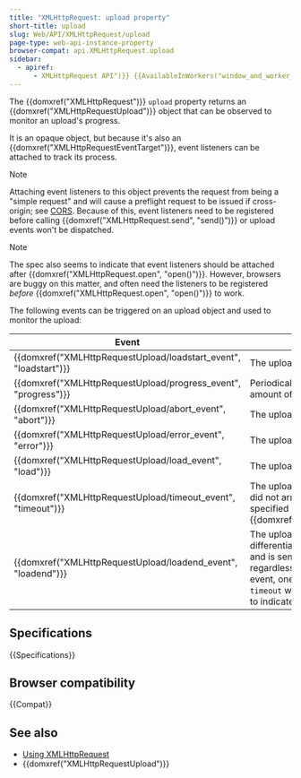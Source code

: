 ```yaml
---
title: "XMLHttpRequest: upload property"
short-title: upload
slug: Web/API/XMLHttpRequest/upload
page-type: web-api-instance-property
browser-compat: api.XMLHttpRequest.upload
sidebar:
  - apiref:
      - XMLHttpRequest API")}} {{AvailableInWorkers("window_and_worker_except_service
---
```


The {{domxref("XMLHttpRequest")}} `upload` property returns an {{domxref("XMLHttpRequestUpload")}} object that can be observed to monitor an upload's progress.

It is an opaque object, but because it's also an {{domxref("XMLHttpRequestEventTarget")}}, event listeners can be attached to track its process.

> [!NOTE]
> Attaching event listeners to this object prevents the request from being a "simple request" and will cause a preflight request to be issued if cross-origin; see [CORS](/en-US/docs/Web/HTTP/Guides/CORS). Because of this, event listeners need to be registered before calling {{domxref("XMLHttpRequest.send", "send()")}} or upload events won't be dispatched.

> [!NOTE]
> The spec also seems to indicate that event listeners should be attached after {{domxref("XMLHttpRequest.open", "open()")}}. However, browsers are buggy on this matter, and often need the listeners to be registered _before_ {{domxref("XMLHttpRequest.open", "open()")}} to work.

The following events can be triggered on an upload object and used to monitor the upload:

<table class="no-markdown">
  <thead>
    <tr>
      <th>Event</th>
      <th>Description</th>
    </tr>
  </thead>
  <tbody>
    <tr>
      <td>{{domxref("XMLHttpRequestUpload/loadstart_event", "loadstart")}}</td>
      <td>The upload has begun.</td>
    </tr>
    <tr>
      <td>{{domxref("XMLHttpRequestUpload/progress_event", "progress")}}</td>
      <td>
        Periodically delivered to indicate the amount of progress made so far.
      </td>
    </tr>
    <tr>
      <td>{{domxref("XMLHttpRequestUpload/abort_event", "abort")}}</td>
      <td>The upload operation was aborted.</td>
    </tr>
    <tr>
      <td>{{domxref("XMLHttpRequestUpload/error_event", "error")}}</td>
      <td>The upload failed due to an error.</td>
    </tr>
    <tr>
      <td>{{domxref("XMLHttpRequestUpload/load_event", "load")}}</td>
      <td>The upload completed successfully.</td>
    </tr>
    <tr>
      <td>{{domxref("XMLHttpRequestUpload/timeout_event", "timeout")}}</td>
      <td>
        The upload timed out because a reply did not arrive within the time
        interval specified by the
        {{domxref("XMLHttpRequest.timeout")}}.
      </td>
    </tr>
    <tr>
      <td>{{domxref("XMLHttpRequestUpload/loadend_event", "loadend")}}</td>
      <td>
        The upload finished. This event does not differentiate between success
        or failure, and is sent at the end of the upload regardless of the
        outcome. Prior to this event, one of <code>load</code>,
        <code>error</code>, <code>abort</code>, or <code>timeout</code> will
        already have been delivered to indicate why the upload ended.
      </td>
    </tr>
  </tbody>
</table>

## Specifications

{{Specifications}}

## Browser compatibility

{{Compat}}

## See also

- [Using XMLHttpRequest](/en-US/docs/Web/API/XMLHttpRequest_API/Using_XMLHttpRequest)
- {{domxref("XMLHttpRequestUpload")}}
